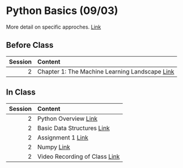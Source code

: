 Python Basics (09/03)
============================

More detail on specific approches. [Link](../../sessions/session2)

## Before Class

|   Session | Content                                                                                                                                |
|----------:|:---------------------------------------------------------------------------------------------------------------------------------------|
|         2 | Chapter 1: The Machine Learning Landscape [Link](https://www.amazon.com/Hands-Machine-Learning-Scikit-Learn-TensorFlow/dp/1492032646/) |


## In Class

|   Session | Content                                                                                                                |
|----------:|:-----------------------------------------------------------------------------------------------------------------------|
|         2 | Python Overview [Link](../notebooks/01-intro-python/01-python-overview)                                                |
|         2 | Basic Data Structures [Link](../notebooks/01-intro-python/02-datastructures)                                           |
|         2 | Assignment 1 [Link](../assignments/assignment1/01starter)                                                              |
|         2 | Numpy [Link](../notebooks/01-intro-python/03-numpy)                                                                    |
|         2 | Video Recording of Class [Link](https://rensselaer.webex.com/rensselaer/ldr.php?RCID=508048265d664a6f917a44a9bc67cb25) |

